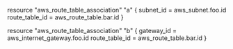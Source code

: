 resource "aws_route_table_association" "a" {
  subnet_id      = aws_subnet.foo.id
  route_table_id = aws_route_table.bar.id
}

resource "aws_route_table_association" "b" {
  gateway_id     = aws_internet_gateway.foo.id
  route_table_id = aws_route_table.bar.id
}

